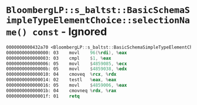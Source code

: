 # `BloombergLP::s_baltst::BasicSchemaSimpleTypeElementChoice::selectionName() const` - Ignored

```nasm
0000000000432a70 <BloombergLP::s_baltst::BasicSchemaSimpleTypeElementChoice::selectionName() const>:
0000000000000000: 03	movl	96(%rdi), %eax
0000000000000003: 03	cmpl	$1, %eax
0000000000000006: 05	movl	$4859085, %ecx
000000000000000b: 05	movl	$4859038, %edx
0000000000000010: 04	cmoveq	%rcx, %rdx
0000000000000014: 02	testl	%eax, %eax
0000000000000016: 05	movl	$4859006, %eax
000000000000001b: 04	cmovneq	%rdx, %rax
000000000000001f: 01	retq	
```

